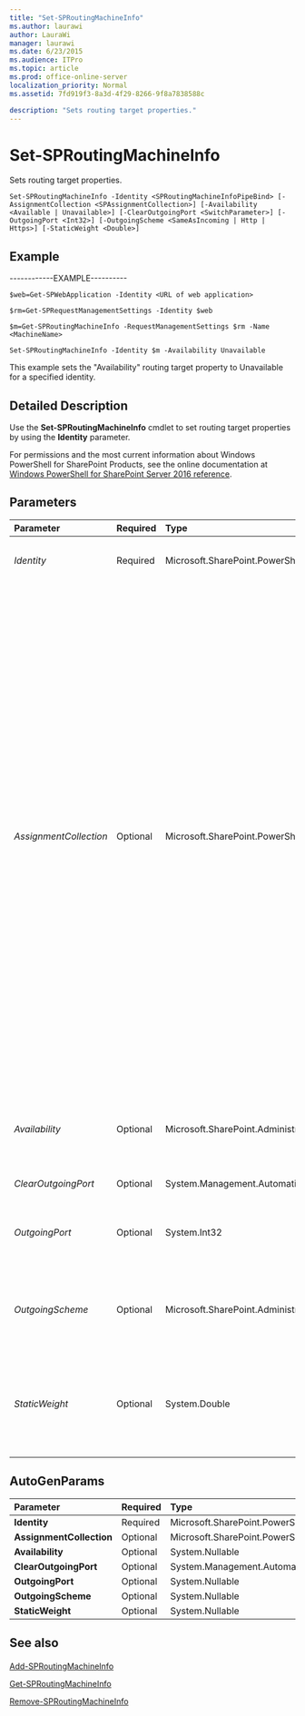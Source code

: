 ```yaml
---
title: "Set-SPRoutingMachineInfo"
ms.author: laurawi
author: LauraWi
manager: laurawi
ms.date: 6/23/2015
ms.audience: ITPro
ms.topic: article
ms.prod: office-online-server
localization_priority: Normal
ms.assetid: 7fd919f3-8a3d-4f29-8266-9f8a7838588c

description: "Sets routing target properties."
---
```


# Set-SPRoutingMachineInfo

Sets routing target properties.
  
```
Set-SPRoutingMachineInfo -Identity <SPRoutingMachineInfoPipeBind> [-AssignmentCollection <SPAssignmentCollection>] [-Availability <Available | Unavailable>] [-ClearOutgoingPort <SwitchParameter>] [-OutgoingPort <Int32>] [-OutgoingScheme <SameAsIncoming | Http | Https>] [-StaticWeight <Double>]

```

## Example

------------EXAMPLE----------
  
```
$web=Get-SPWebApplication -Identity <URL of web application>
```

```
$rm=Get-SPRequestManagementSettings -Identity $web
```

```
$m=Get-SPRoutingMachineInfo -RequestManagementSettings $rm -Name <MachineName>
```

```
Set-SPRoutingMachineInfo -Identity $m -Availability Unavailable
```

This example sets the "Availability" routing target property to Unavailable for a specified identity.
  
## Detailed Description

Use the **Set-SPRoutingMachineInfo** cmdlet to set routing target properties by using the **Identity** parameter. 
  
For permissions and the most current information about Windows PowerShell for SharePoint Products, see the online documentation at [Windows PowerShell for SharePoint Server 2016 reference](https://go.microsoft.com/fwlink/p/?LinkId=671715). 
  
## Parameters

|**Parameter**|**Required**|**Type**|**Description**|
|:-----|:-----|:-----|:-----|
| _Identity_ <br/> |Required  <br/> |Microsoft.SharePoint.PowerShell.SPRoutingMachineInfoPipeBind  <br/> |Specifies the name of the request management settings object to set.  <br/> |
| _AssignmentCollection_ <br/> |Optional  <br/> |Microsoft.SharePoint.PowerShell.SPAssignmentCollection  <br/> |Manages objects for the purpose of proper disposal. Use of objects, such as **SPWeb** or **SPSite**, can use large amounts of memory and use of these objects in Windows PowerShell scripts requires proper memory management. Using the **SPAssignment** object, you can assign objects to a variable and dispose of the objects after they are needed to free up memory. When **SPWeb**, **SPSite**, or **SPSiteAdministration** objects are used, the objects are automatically disposed of if an assignment collection or the **Global** parameter is not used.  <br/> > [!NOTE]> When the **Global** parameter is used, all objects are contained in the global store. If objects are not immediately used, or disposed of by using the **Stop-SPAssignment** command, an out-of-memory scenario can occur.           |
| _Availability_ <br/> |Optional  <br/> |Microsoft.SharePoint.Administration.SPRoutingMachineAvailability  <br/> |Specifies whether or not the specified computer will be available for routing.  <br/> The valid values are:  <br/> --Available  <br/> --Unavailable  <br/> |
| _ClearOutgoingPort_ <br/> |Optional  <br/> |System.Management.Automation.SwitchParameter  <br/> |Clears the outgoing port if it is set.  <br/> |
| _OutgoingPort_ <br/> |Optional  <br/> |System.Int32  <br/> |Specifies the listening port for the computer that Request Management will use to communicate with.  <br/> |
| _OutgoingScheme_ <br/> |Optional  <br/> |Microsoft.SharePoint.Administration.SPRoutingOutgoingScheme  <br/> |Determines the schema of outgoing connections.  <br/> The valid values are:  <br/> --SameAsIncoming  <br/> --Http  <br/> --Https  <br/> |
| _StaticWeight_ <br/> |Optional  <br/> |System.Double  <br/> |Specifies whether the static weight of a computer routing is used by Request Manager. If the static weight is higher, more requests will be routed to the computer.  <br/> |
   
## AutoGenParams

|**Parameter**|**Required**|**Type**|**Description**|
|:-----|:-----|:-----|:-----|
|**Identity** <br/> |Required  <br/> |Microsoft.SharePoint.PowerShell.SPRoutingMachineInfoPipeBind  <br/> ||
|**AssignmentCollection** <br/> |Optional  <br/> |Microsoft.SharePoint.PowerShell.SPAssignmentCollection  <br/> ||
|**Availability** <br/> |Optional  <br/> |System.Nullable  <br/> ||
|**ClearOutgoingPort** <br/> |Optional  <br/> |System.Management.Automation.SwitchParameter  <br/> ||
|**OutgoingPort** <br/> |Optional  <br/> |System.Nullable  <br/> ||
|**OutgoingScheme** <br/> |Optional  <br/> |System.Nullable  <br/> ||
|**StaticWeight** <br/> |Optional  <br/> |System.Nullable  <br/> ||
   
## See also

#### 

[Add-SPRoutingMachineInfo](add-sproutingmachineinfo.md)
  
[Get-SPRoutingMachineInfo](get-sproutingmachineinfo.md)
  
[Remove-SPRoutingMachineInfo](remove-sproutingmachineinfo.md)

